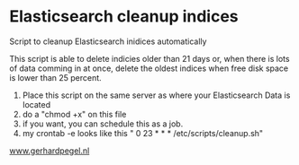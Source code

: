 # Elasticsearch cleanup indices
Script to cleanup Elasticsearch inidices automatically

This script is able to delete indicies older than 21 days or, when there is lots of data comming in at once, delete the oldest indices when free disk space is lower than 25 percent.

1. Place this script on the same server as where your Elasticsearch Data is located
2. do a "chmod +x" on this file
3. if you want, you can schedule this as a job.
4. my crontab -e looks like this " 0 23 * * * /etc/scripts/cleanup.sh"

www.gerhardpegel.nl
